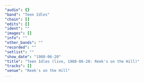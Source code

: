 ```yaml
---
"audio": {}
"band": "Teen Idles"
"chain": []
"edits": []
"ident": ""
"images": []
"info": ""
"other_bands": ""
"recorded": ""
"setlist": ""
"show_date": "1980-06-20"
"title": "Teen Idles (live, 1980-06-20: Reek's on the Hill)"
"tracks": []
"venue": "Reek's on the Hill"
...
```

